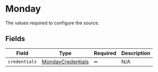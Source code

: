 # Monday

The values required to configure the source.


## Fields

| Field                                                         | Type                                                          | Required                                                      | Description                                                   |
| ------------------------------------------------------------- | ------------------------------------------------------------- | ------------------------------------------------------------- | ------------------------------------------------------------- |
| `credentials`                                                 | [MondayCredentials](../../models/shared/MondayCredentials.md) | :heavy_minus_sign:                                            | N/A                                                           |